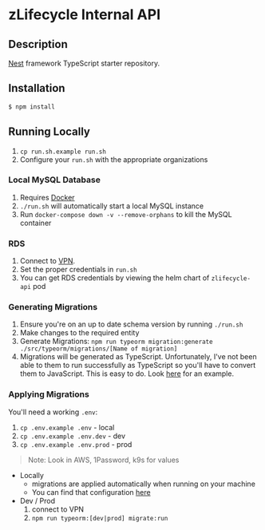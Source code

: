 # zLifecycle Internal API

## Description

[Nest](https://github.com/nestjs/nest) framework TypeScript starter repository.

## Installation

```bash
$ npm install
```

## Running Locally

1. `cp run.sh.example run.sh`
1. Configure your `run.sh` with the appropriate organizations

### Local MySQL Database

1. Requires [Docker](https://docs.docker.com/desktop/#download-and-install)
1. `./run.sh` will automatically start a local MySQL instance
1. Run `docker-compose down -v --remove-orphans` to kill the MySQL container

### RDS

1. Connect to [VPN](https://github.com/CompuZest/engineering/blob/main/docs/onboarding.md).
1. Set the proper credentials in `run.sh`
1. You can get RDS credentials by viewing the helm chart of `zlifecycle-api` pod

### Generating Migrations

1. Ensure you're on an up to date schema version by running `./run.sh`
1. Make changes to the required entity
1. Generate Migrations: `npm run typeorm migration:generate ./src/typeorm/migrations/[Name of migration]`
1. Migrations will be generated as TypeScript. Unfortunately, I've not been able to them to run successfully as TypeScript so you'll have to convert them to JavaScript. This is easy to do. Look [here](src/typeorm/migrations/1673901210875-TeamEstimatedCost.js) for an example.

### Applying Migrations

You'll need a working `.env`:

1. `cp .env.example .env` - local
1. `cp .env.example .env.dev` - dev
1. `cp .env.example .env.prod` - prod

> Note: Look in AWS, 1Password, k9s for values

* Locally
   * migrations are applied automatically when running on your machine
   * You can find that configuration [here](src/typeorm/index.ts)
* Dev / Prod
   1. connect to VPN
   1. `npm run typeorm:[dev|prod] migrate:run`
